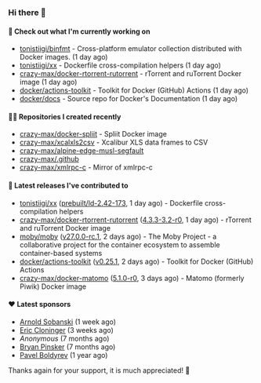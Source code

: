 ### Hi there 👋

#### 👷 Check out what I'm currently working on

- [tonistiigi/binfmt](https://github.com/tonistiigi/binfmt) - Cross-platform emulator collection distributed with Docker images. (1 day ago)
- [tonistiigi/xx](https://github.com/tonistiigi/xx) - Dockerfile cross-compilation helpers (1 day ago)
- [crazy-max/docker-rtorrent-rutorrent](https://github.com/crazy-max/docker-rtorrent-rutorrent) - rTorrent and ruTorrent Docker image (1 day ago)
- [docker/actions-toolkit](https://github.com/docker/actions-toolkit) - Toolkit for Docker (GitHub) Actions (1 day ago)
- [docker/docs](https://github.com/docker/docs) - Source repo for Docker&#39;s Documentation (1 day ago)

#### 👨‍💻 Repositories I created recently

- [crazy-max/docker-spliit](https://github.com/crazy-max/docker-spliit) - Spliit Docker image
- [crazy-max/xcalxls2csv](https://github.com/crazy-max/xcalxls2csv) - Xcalibur XLS data frames to CSV
- [crazy-max/alpine-edge-musl-segfault](https://github.com/crazy-max/alpine-edge-musl-segfault)
- [crazy-max/.github](https://github.com/crazy-max/.github)
- [crazy-max/xmlrpc-c](https://github.com/crazy-max/xmlrpc-c) - Mirror of xmlrpc-c

#### 🚀 Latest releases I've contributed to

- [tonistiigi/xx](https://github.com/tonistiigi/xx) ([prebuilt/ld-2.42-173](https://github.com/tonistiigi/xx/releases/tag/prebuilt/ld-2.42-173), 1 day ago) - Dockerfile cross-compilation helpers
- [crazy-max/docker-rtorrent-rutorrent](https://github.com/crazy-max/docker-rtorrent-rutorrent) ([4.3.3-3.2-r0](https://github.com/crazy-max/docker-rtorrent-rutorrent/releases/tag/4.3.3-3.2-r0), 1 day ago) - rTorrent and ruTorrent Docker image
- [moby/moby](https://github.com/moby/moby) ([v27.0.0-rc.1](https://github.com/moby/moby/releases/tag/v27.0.0-rc.1), 2 days ago) - The Moby Project - a collaborative project for the container ecosystem to assemble container-based systems
- [docker/actions-toolkit](https://github.com/docker/actions-toolkit) ([v0.25.1](https://github.com/docker/actions-toolkit/releases/tag/v0.25.1), 2 days ago) - Toolkit for Docker (GitHub) Actions
- [crazy-max/docker-matomo](https://github.com/crazy-max/docker-matomo) ([5.1.0-r0](https://github.com/crazy-max/docker-matomo/releases/tag/5.1.0-r0), 3 days ago) - Matomo (formerly Piwik) Docker image

#### ❤️ Latest sponsors
- [Arnold Sobanski](https://github.com/Arsobbiak) (1 week ago)
- [Eric Cloninger](https://github.com/ehcloninger) (3 weeks ago)
- _Anonymous_ (7 months ago)
- [Bryan Pinsker](https://github.com/BryanPinsker) (7 months ago)
- [Pavel Boldyrev](https://github.com/bpg) (1 year ago)

Thanks again for your support, it is much appreciated! 🙏
